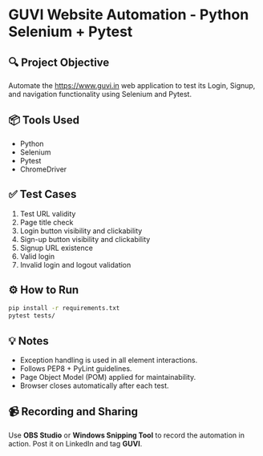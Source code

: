 # GUVI Website Automation - Python Selenium + Pytest

## 🔍 Project Objective
Automate the https://www.guvi.in web application to test its Login, Signup, and navigation functionality using Selenium and Pytest.

## 📦 Tools Used
- Python
- Selenium
- Pytest
- ChromeDriver

## ✅ Test Cases
1. Test URL validity
2. Page title check
3. Login button visibility and clickability
4. Sign-up button visibility and clickability
5. Signup URL existence
6. Valid login
7. Invalid login and logout validation

## ⚙️ How to Run
```bash
pip install -r requirements.txt
pytest tests/
```

## 💡 Notes
- Exception handling is used in all element interactions.
- Follows PEP8 + PyLint guidelines.
- Page Object Model (POM) applied for maintainability.
- Browser closes automatically after each test.

## 📹 Recording and Sharing
Use **OBS Studio** or **Windows Snipping Tool** to record the automation in action. Post it on LinkedIn and tag **GUVI**.
